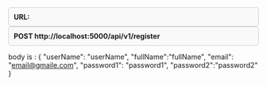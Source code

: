 <div style="border: 1px solid #ccc; padding: 10px; border-radius: 5px; background-color: #f9f9f9;">
  <strong>URL:</strong></div>

<div style="border: 1px solid #ccc; padding: 10px; border-radius: 5px; background-color: #f9f9f9;">
  <strong>         POST http://localhost:5000/api/v1/register</strong></div>

body is :
{
    "userName": "userName",
    "fullName":"fullName",
    "email": "email@gmaile.com",
    "password1": "password1",
    "password2":"password2"
}
